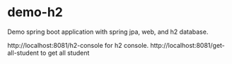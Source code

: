 # demo-h2
Demo spring boot application with spring jpa, web, and h2 database.


http://localhost:8081/h2-console for h2 console.
http://localhost:8081/get-all-student to get all student
